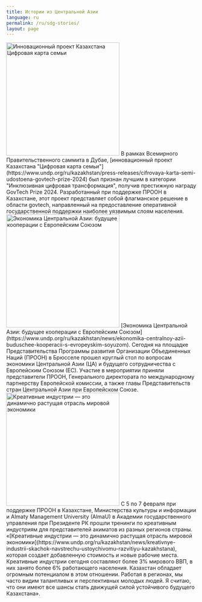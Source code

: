 ```yaml
---
title: Истории из Центральной Азии
language: ru
permalink: /ru/sdg-stories/
layout: page
---
```


<img src="https://www.undp.org/sites/g/files/zskgke326/files/2023-06/digital_family_card_2.png" width="300" alt="Инновационный проект Казахстана Цифровая карта семьи"> 
В рамках Всемирного Правительственного саммита в Дубае, [инновационный проект Казахстана "Цифровая карта семьи"](https://www.undp.org/ru/kazakhstan/press-releases/cifrovaya-karta-semi-udostoena-govtech-prize-2024) был признан лучшим в категории "Инклюзивная цифровая трансформация", получив престижную награду GovTech Prize 2024. Разработанный при поддержке ПРООН в Казахстане, этот проект представляет собой флагманское решение в области govtech, направленный на предоставление оперативной государственной поддержки наиболее уязвимым слоям населения. 


<img src="https://www.undp.org/sites/g/files/zskgke326/files/2024-02/microsoftteams-image_32.png" width="300" alt="Экономика Центральной Азии: будущее кооперации с Европейским Союзом">
[Экономика Центральной Азии: будущее кооперации с Европейским Союзом](https://www.undp.org/ru/kazakhstan/news/ekonomika-centralnoy-azii-buduschee-kooperacii-s-evropeyskim-soyuzom). Сегодня на площадке Представительства Программы развития Организации Объединенных Наций (ПРООН) в Брюсселе прошел круглый стол по вопросам экономики Центральной Азии (ЦА) и будущего сотрудничества с Европейским Союзом (ЕС). Участие в мероприятии приняли представители ПРООН, Генерального директората по международному партнерству Европейской комиссии, а также главы Представительств стран Центральной Азии при Европейском Союзе. 


<img src="https://www.undp.org/sites/g/files/zskgke326/files/2024-02/img_7821.jpg" width="300" alt="Креативные индустрии — это динамично растущая отрасль мировой экономики">
С 5 по 7 февраля при поддержке ПРООН в Казахстане, Министерства культуры и информации и Almaty Management University (AlmaU) в Академии государственного управления при Президенте РК прошли тренинги по креативным индустриям для представителей акиматов из разных регионов страны. «[Креативные индустрии — это динамично растущая отрасль мировой экономики](https://www.undp.org/ru/kazakhstan/news/kreativnye-industrii-skachok-navstrechu-ustoychivomu-razvitiyu-kazakhstana), которая создает добавленную стоимость и новые рабочие места. Креативные индустрии сегодня составляют более 3% мирового ВВП, в них занято более 6% работающего населения. Казахстан обладает огромным потенциалом в этом отношении. Работая в регионах, мы часто видим талантливых и перспективных молодых людей. Я считаю, что они имеют все шансы стать движущей силой устойчивого будущего Казахстана».


